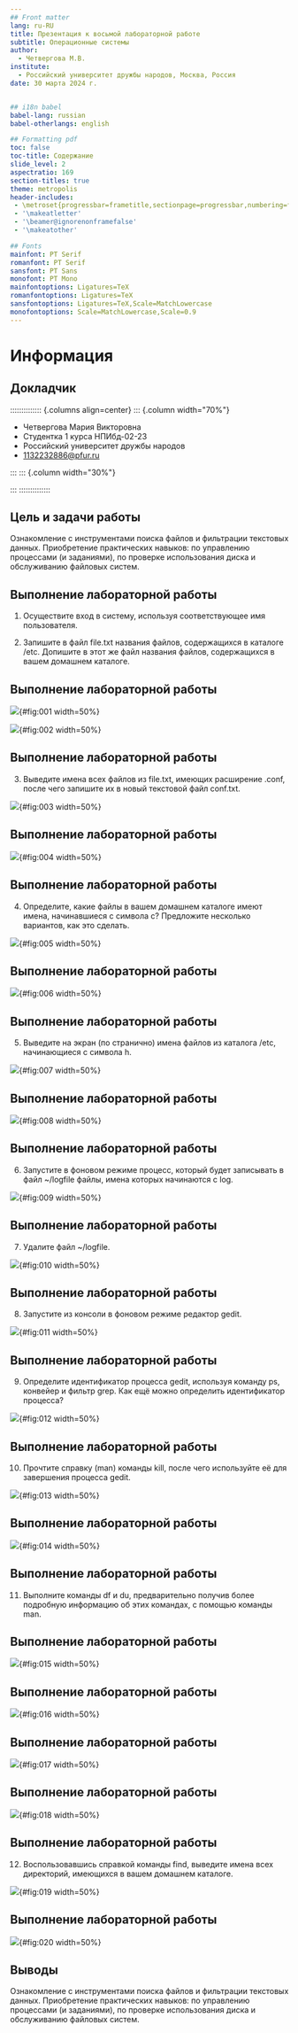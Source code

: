 ```yaml
---
## Front matter
lang: ru-RU
title: Презентация к восьмой лабораторной работе 
subtitle: Операционные системы
author:
  - Четвергова М.В.
institute:
  - Российский университет дружбы народов, Москва, Россия
date: 30 марта 2024 г.


## i18n babel
babel-lang: russian
babel-otherlangs: english

## Formatting pdf
toc: false
toc-title: Содержание
slide_level: 2
aspectratio: 169
section-titles: true
theme: metropolis
header-includes:
 - \metroset{progressbar=frametitle,sectionpage=progressbar,numbering=fraction}
 - '\makeatletter'
 - '\beamer@ignorenonframefalse'
 - '\makeatother'

## Fonts
mainfont: PT Serif
romanfont: PT Serif
sansfont: PT Sans
monofont: PT Mono
mainfontoptions: Ligatures=TeX
romanfontoptions: Ligatures=TeX
sansfontoptions: Ligatures=TeX,Scale=MatchLowercase
monofontoptions: Scale=MatchLowercase,Scale=0.9
---
```


# Информация

## Докладчик

:::::::::::::: {.columns align=center}
::: {.column width="70%"}

  
  * Четвергова Мария Викторовна
  * Студентка 1 курса НПИбд-02-23
  * Российский университет дружбы народов
  * 1132232886@pfur.ru

:::
::: {.column width="30%"}


:::
::::::::::::::


## Цель и задачи работы

Ознакомление с инструментами поиска файлов и фильтрации текстовых данных.
Приобретение практических навыков: по управлению процессами (и заданиями), по
проверке использования диска и обслуживанию файловых систем.


## Выполнение лабораторной работы

1. Осуществите вход в систему, используя соответствующее имя пользователя.

2. Запишите в файл file.txt названия файлов, содержащихся в каталоге /etc. Допишите в этот же файл названия файлов, содержащихся в вашем домашнем каталоге.


## Выполнение лабораторной работы

![  ](image/1.1.png){#fig:001 width=50%}

![  ](image/1.2.png){#fig:002 width=50%}

## Выполнение лабораторной работы

3. Выведите имена всех файлов из file.txt, имеющих расширение .conf, после чего запишите их в новый текстовой файл conf.txt.

![  ](image/2.1.png){#fig:003 width=50%}

## Выполнение лабораторной работы


![  ](image/2.2.png){#fig:004 width=50%}

## Выполнение лабораторной работы

4. Определите, какие файлы в вашем домашнем каталоге имеют имена, начинавшиеся с символа c? Предложите несколько вариантов, как это сделать.

![  ](image/3.1.png){#fig:005 width=50%}

## Выполнение лабораторной работы


![  ](image/3.2.png){#fig:006 width=50%}


## Выполнение лабораторной работы

5. Выведите на экран (по странично) имена файлов из каталога /etc, начинающиеся
с символа h.

![  ](image/4.1.png){#fig:007 width=50%}

## Выполнение лабораторной работы


![  ](image/4.2.png){#fig:008 width=50%}

## Выполнение лабораторной работы

6. Запустите в фоновом режиме процесс, который будет записывать в файл ~/logfile
файлы, имена которых начинаются с log.

![  ](image/5.png){#fig:009 width=50%}

## Выполнение лабораторной работы

7. Удалите файл ~/logfile.

![  ](image/6.png){#fig:010 width=50%}

## Выполнение лабораторной работы

8. Запустите из консоли в фоновом режиме редактор gedit.

![  ](image/7.png){#fig:011 width=50%}


## Выполнение лабораторной работы

9. Определите идентификатор процесса gedit, используя команду ps, конвейер и фильтр grep. Как ещё можно определить идентификатор процесса?

![  ](image/9.png){#fig:012 width=50%}


## Выполнение лабораторной работы

10. Прочтите справку (man) команды kill, после чего используйте её для завершения процесса gedit.

![  ](image/10.1.png){#fig:013 width=50%}

## Выполнение лабораторной работы

![  ](image/10.2.png){#fig:014 width=50%}


## Выполнение лабораторной работы

11. Выполните команды df и du, предварительно получив более подробную информацию об этих командах, с помощью команды man.


## Выполнение лабораторной работы
![  ](image/11.1.png){#fig:015 width=50%}

## Выполнение лабораторной работы
![  ](image/11.2.png){#fig:016 width=50%}

## Выполнение лабораторной работы
![  ](image/11.3.png){#fig:017 width=50%}

## Выполнение лабораторной работы
![  ](image/11.4.png){#fig:018 width=50%}


## Выполнение лабораторной работы
12. Воспользовавшись справкой команды find, выведите имена всех директорий, имеющихся в вашем домашнем каталоге.

![  ](image/12.1.png){#fig:019 width=50%}

## Выполнение лабораторной работы
![  ](image/12.2.png){#fig:020 width=50%}

## Выводы

Ознакомление с инструментами поиска файлов и фильтрации текстовых данных.
Приобретение практических навыков: по управлению процессами (и заданиями), по
проверке использования диска и обслуживанию файловых систем.

